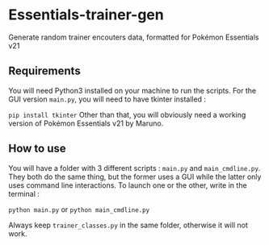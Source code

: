 # Essentials-trainer-gen
Generate random trainer encouters data, formatted for Pokémon Essentials v21

## Requirements
You will need Python3 installed on your machine to run the scripts. For the GUI version ```main.py```, you will need to have tkinter installed :

```pip install tkinter```
Other than that, you will obviously need a working version of Pokémon Essentials v21 by Maruno. 

## How to use

You will have a folder with 3 different scripts : ```main.py``` and ```main_cmdline.py```. They both do the same thing, but the former uses a GUI while the latter only uses command line interactions. To launch one or the other, write in the terminal : 

```python main.py``` or ```python main_cmdline.py```

Always keep ```trainer_classes.py``` in the same folder, otherwise it will not work.
